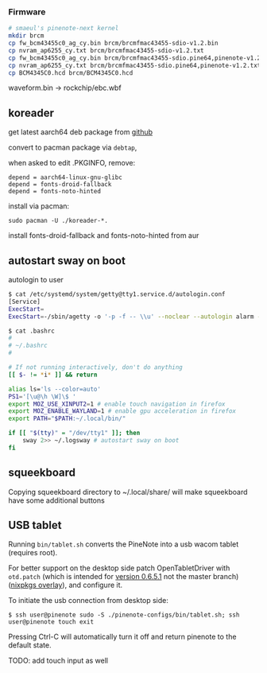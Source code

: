 ### Firmware
``` sh
# smaeul's pinenote-next kernel
mkdir brcm
cp fw_bcm43455c0_ag_cy.bin brcm/brcmfmac43455-sdio-v1.2.bin
cp nvram_ap6255_cy.txt brcm/brcmfmac43455-sdio-v1.2.txt
cp fw_bcm43455c0_ag_cy.bin brcm/brcmfmac43455-sdio.pine64,pinenote-v1.2.bin
cp nvram_ap6255_cy.txt brcm/brcmfmac43455-sdio.pine64,pinenote-v1.2.txt
cp BCM4345C0.hcd brcm/BCM4345C0.hcd
```
waveform.bin -> rockchip/ebc.wbf

## koreader
get latest aarch64 deb package from [github](https://github.com/koreader/koreader/releases)

convert to pacman package via ```debtap```,

when asked to edit .PKGINFO, remove:
```
depend = aarch64-linux-gnu-glibc
depend = fonts-droid-fallback
depend = fonts-noto-hinted
```

install via pacman:
```
sudo pacman -U ./koreader-*.
```

install fonts-droid-fallback and fonts-noto-hinted from aur

## autostart sway on boot
autologin to user
``` sh
$ cat /etc/systemd/system/getty@tty1.service.d/autologin.conf
[Service]
ExecStart=
ExecStart=-/sbin/agetty -o '-p -f -- \\u' --noclear --autologin alarm - $TERM
```

``` sh
$ cat .bashrc
#
# ~/.bashrc
#

# If not running interactively, don't do anything
[[ $- != *i* ]] && return

alias ls='ls --color=auto'
PS1='[\u@\h \W]\$ '
export MOZ_USE_XINPUT2=1 # enable touch navigation in firefox
export MOZ_ENABLE_WAYLAND=1 # enable gpu acceleration in firefox
export PATH="$PATH:~/.local/bin/"

if [[ "$(tty)" = "/dev/tty1" ]]; then
	sway 2>> ~/.logsway # autostart sway on boot
fi
```

## squeekboard
Copying squeekboard directory to ~/.local/share/ will make squeekboard have some additional buttons

## USB tablet
Running `bin/tablet.sh` converts the PineNote into a usb wacom tablet (requires root).

For better support on the desktop side patch OpenTabletDriver with `otd.patch` (which is intended for [version 0.6.5.1](https://github.com/OpenTabletDriver/OpenTabletDriver/tree/v0.6.5.1) not the master branch) ([nixpkgs overlay](https://github.com/WeraPea/nixos-config/blob/main/overlays/otd.nix)), and configure it.

To initiate the usb connection from desktop side:

```
$ ssh user@pinenote sudo -S ./pinenote-configs/bin/tablet.sh; ssh user@pinenote touch exit
```

Pressing Ctrl-C will automatically turn it off and return pinenote to the default state.

TODO: add touch input as well
